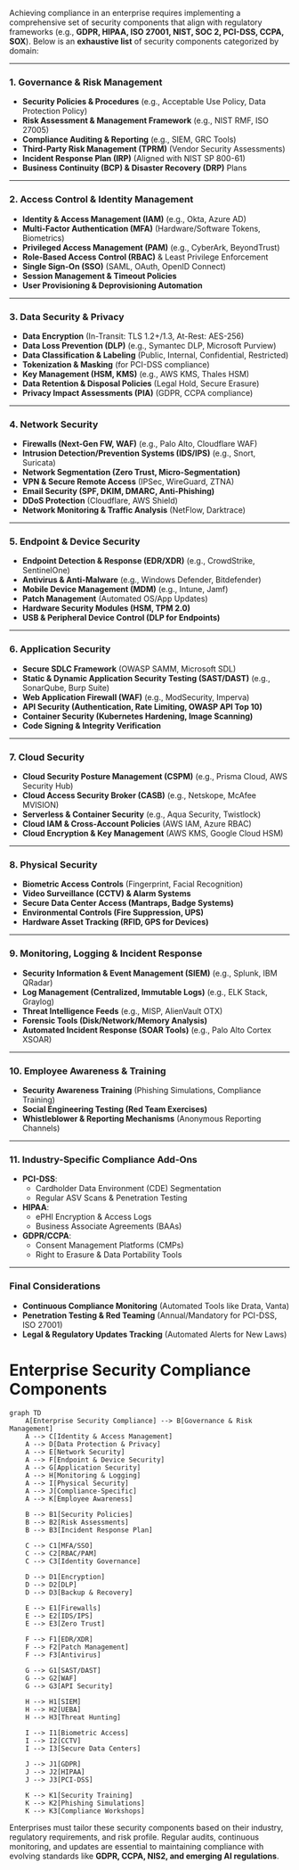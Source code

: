 

Achieving compliance in an enterprise requires implementing a comprehensive set of security components that align with regulatory frameworks (e.g., **GDPR, HIPAA, ISO 27001, NIST, SOC 2, PCI-DSS, CCPA, SOX**). Below is an **exhaustive list** of security components categorized by domain:

---

### **1. Governance & Risk Management**
- **Security Policies & Procedures** (e.g., Acceptable Use Policy, Data Protection Policy)
- **Risk Assessment & Management Framework** (e.g., NIST RMF, ISO 27005)
- **Compliance Auditing & Reporting** (e.g., SIEM, GRC Tools)
- **Third-Party Risk Management (TPRM)** (Vendor Security Assessments)
- **Incident Response Plan (IRP)** (Aligned with NIST SP 800-61)
- **Business Continuity (BCP) & Disaster Recovery (DRP)** Plans

---

### **2. Access Control & Identity Management**
- **Identity & Access Management (IAM)** (e.g., Okta, Azure AD)
- **Multi-Factor Authentication (MFA)** (Hardware/Software Tokens, Biometrics)
- **Privileged Access Management (PAM)** (e.g., CyberArk, BeyondTrust)
- **Role-Based Access Control (RBAC)** & Least Privilege Enforcement
- **Single Sign-On (SSO)** (SAML, OAuth, OpenID Connect)
- **Session Management & Timeout Policies**
- **User Provisioning & Deprovisioning Automation**

---

### **3. Data Security & Privacy**
- **Data Encryption** (In-Transit: TLS 1.2+/1.3, At-Rest: AES-256)
- **Data Loss Prevention (DLP)** (e.g., Symantec DLP, Microsoft Purview)
- **Data Classification & Labeling** (Public, Internal, Confidential, Restricted)
- **Tokenization & Masking** (for PCI-DSS compliance)
- **Key Management (HSM, KMS)** (e.g., AWS KMS, Thales HSM)
- **Data Retention & Disposal Policies** (Legal Hold, Secure Erasure)
- **Privacy Impact Assessments (PIA)** (GDPR, CCPA compliance)

---

### **4. Network Security**
- **Firewalls (Next-Gen FW, WAF)** (e.g., Palo Alto, Cloudflare WAF)
- **Intrusion Detection/Prevention Systems (IDS/IPS)** (e.g., Snort, Suricata)
- **Network Segmentation (Zero Trust, Micro-Segmentation)**
- **VPN & Secure Remote Access** (IPSec, WireGuard, ZTNA)
- **Email Security (SPF, DKIM, DMARC, Anti-Phishing)**
- **DDoS Protection** (Cloudflare, AWS Shield)
- **Network Monitoring & Traffic Analysis** (NetFlow, Darktrace)

---

### **5. Endpoint & Device Security**
- **Endpoint Detection & Response (EDR/XDR)** (e.g., CrowdStrike, SentinelOne)
- **Antivirus & Anti-Malware** (e.g., Windows Defender, Bitdefender)
- **Mobile Device Management (MDM)** (e.g., Intune, Jamf)
- **Patch Management** (Automated OS/App Updates)
- **Hardware Security Modules (HSM, TPM 2.0)**
- **USB & Peripheral Device Control (DLP for Endpoints)**

---

### **6. Application Security**
- **Secure SDLC Framework** (OWASP SAMM, Microsoft SDL)
- **Static & Dynamic Application Security Testing (SAST/DAST)** (e.g., SonarQube, Burp Suite)
- **Web Application Firewall (WAF)** (e.g., ModSecurity, Imperva)
- **API Security (Authentication, Rate Limiting, OWASP API Top 10)**
- **Container Security (Kubernetes Hardening, Image Scanning)**
- **Code Signing & Integrity Verification**

---

### **7. Cloud Security**
- **Cloud Security Posture Management (CSPM)** (e.g., Prisma Cloud, AWS Security Hub)
- **Cloud Access Security Broker (CASB)** (e.g., Netskope, McAfee MVISION)
- **Serverless & Container Security** (e.g., Aqua Security, Twistlock)
- **Cloud IAM & Cross-Account Policies** (AWS IAM, Azure RBAC)
- **Cloud Encryption & Key Management** (AWS KMS, Google Cloud HSM)

---

### **8. Physical Security**
- **Biometric Access Controls** (Fingerprint, Facial Recognition)
- **Video Surveillance (CCTV) & Alarm Systems**
- **Secure Data Center Access (Mantraps, Badge Systems)**
- **Environmental Controls (Fire Suppression, UPS)**
- **Hardware Asset Tracking (RFID, GPS for Devices)**

---

### **9. Monitoring, Logging & Incident Response**
- **Security Information & Event Management (SIEM)** (e.g., Splunk, IBM QRadar)
- **Log Management (Centralized, Immutable Logs)** (e.g., ELK Stack, Graylog)
- **Threat Intelligence Feeds** (e.g., MISP, AlienVault OTX)
- **Forensic Tools (Disk/Network/Memory Analysis)**
- **Automated Incident Response (SOAR Tools)** (e.g., Palo Alto Cortex XSOAR)

---

### **10. Employee Awareness & Training**
- **Security Awareness Training** (Phishing Simulations, Compliance Training)
- **Social Engineering Testing (Red Team Exercises)**
- **Whistleblower & Reporting Mechanisms** (Anonymous Reporting Channels)

---

### **11. Industry-Specific Compliance Add-Ons**
- **PCI-DSS**:  
  - Cardholder Data Environment (CDE) Segmentation  
  - Regular ASV Scans & Penetration Testing  
- **HIPAA**:  
  - ePHI Encryption & Access Logs  
  - Business Associate Agreements (BAAs)  
- **GDPR/CCPA**:  
  - Consent Management Platforms (CMPs)  
  - Right to Erasure & Data Portability Tools  

---

### **Final Considerations**
- **Continuous Compliance Monitoring** (Automated Tools like Drata, Vanta)  
- **Penetration Testing & Red Teaming** (Annual/Mandatory for PCI-DSS, ISO 27001)  
- **Legal & Regulatory Updates Tracking** (Automated Alerts for New Laws)  




# Enterprise Security Compliance Components


```mermaid
graph TD
    A[Enterprise Security Compliance] --> B[Governance & Risk Management]
    A --> C[Identity & Access Management]
    A --> D[Data Protection & Privacy]
    A --> E[Network Security]
    A --> F[Endpoint & Device Security]
    A --> G[Application Security]
    A --> H[Monitoring & Logging]
    A --> I[Physical Security]
    A --> J[Compliance-Specific]
    A --> K[Employee Awareness]

    B --> B1[Security Policies]
    B --> B2[Risk Assessments]
    B --> B3[Incident Response Plan]

    C --> C1[MFA/SSO]
    C --> C2[RBAC/PAM]
    C --> C3[Identity Governance]

    D --> D1[Encryption]
    D --> D2[DLP]
    D --> D3[Backup & Recovery]

    E --> E1[Firewalls]
    E --> E2[IDS/IPS]
    E --> E3[Zero Trust]

    F --> F1[EDR/XDR]
    F --> F2[Patch Management]
    F --> F3[Antivirus]

    G --> G1[SAST/DAST]
    G --> G2[WAF]
    G --> G3[API Security]

    H --> H1[SIEM]
    H --> H2[UEBA]
    H --> H3[Threat Hunting]

    I --> I1[Biometric Access]
    I --> I2[CCTV]
    I --> I3[Secure Data Centers]

    J --> J1[GDPR]
    J --> J2[HIPAA]
    J --> J3[PCI-DSS]

    K --> K1[Security Training]
    K --> K2[Phishing Simulations]
    K --> K3[Compliance Workshops]

```

Enterprises must tailor these security components based on their industry, regulatory requirements, and risk profile. Regular audits, continuous monitoring, and updates are essential to maintaining compliance with evolving standards like **GDPR, CCPA, NIS2, and emerging AI regulations**.

